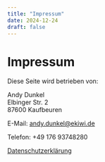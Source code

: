 ```yaml
---
title: "Impressum"
date: 2024-12-24
draft: false
---
```


# Impressum

Diese Seite wird betrieben von:

Andy Dunkel  
Elbinger Str. 2  
87600 Kaufbeuren  

E-Mail: andy.dunkel@ekiwi.de

Telefon: +49 176 93748280

[Datenschutzerklärung](https://ekiwi.de/datenschutzerklaerung.htm)

